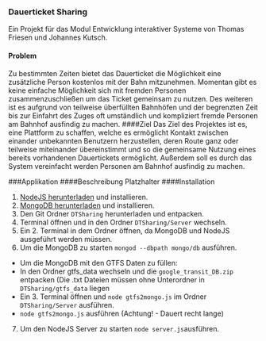 ### Dauerticket Sharing
Ein Projekt für das Modul Entwicklung interaktiver Systeme von Thomas Friesen und Johannes Kutsch.
#### Problem
Zu bestimmten Zeiten bietet das Dauerticket die Möglichkeit eine zusätzliche Person
kostenlos mit der Bahn mitzunehmen. Momentan gibt es keine einfache Möglichkeit
sich mit fremden Personen zusammenzuschließen um das Ticket gemeinsam zu
nutzen. Des weiteren ist es aufgrund von teilweise überfüllten Bahnhöfen und der
begrenzten Zeit bis zur Einfahrt des Zuges oft umständlich und kompliziert fremde
Personen am Bahnhof ausfindig zu machen.
####Ziel
Das Ziel des Projektes ist es, eine Plattform zu schaffen, welche es ermöglicht Kontakt
zwischen einander unbekannten Benutzern herzustellen, deren Route ganz oder
teilweise miteinander übereinstimmt und so die gemeinsame Nutzung eines bereits
vorhandenen Dauertickets ermöglicht. Außerdem soll es durch das System
vereinfacht werden Personen am Bahnhof ausfindig zu machen.

###Applikation
####Beschreibung
Platzhalter
####Installation
1. [NodeJS herunterladen](https://nodejs.org/en/download/) und installieren.
2. [MongoDB herunterladen](https://www.mongodb.org/downloads#production) und installieren.
3. Den Git Ordner ```DTSharing``` herunterladen und entpacken.
4. Terminal öffnen und in den Ordner ```DTSharing/Server``` wechseln.
5. Ein 2. Terminal in dem Ordner öffnen, da MongoDB und NodeJS ausgeführt werden müssen.
6. Um die MongoDB zu starten ```mongod --dbpath mongo/db``` ausführen.
 * Um die MongoDB mit den GTFS Daten zu füllen:
 * In den Ordner gtfs_data wechseln und die ``` google_transit_DB.zip ``` entpacken (Die .txt Dateien müssen ohne Unterordner in ``` DTSharing/gtfs_data ``` liegen
 * Ein 3. Terminal öffnen und ```node gtfs2mongo.js``` im Ordner ```DTSharing/Server``` ausführen.
 * ```node gtfs2mongo.js``` ausführen (Achtung! - Dauert recht lange)
7. Um den NodeJS Server zu starten ```node server.js```ausführen.

